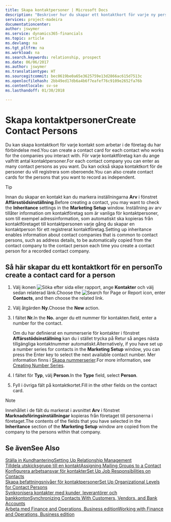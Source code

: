 ```yaml
---
title: Skapa kontaktpersoner | Microsoft Docs
description: "Beskriver hur du skapar ett kontaktkort för varje ny person eller potentiell kund som du interagerar med eller har en affärsrelation med."
services: project-madeira
documentationcenter: 
author: jswymer
ms.service: dynamics365-financials
ms.topic: article
ms.devlang: na
ms.tgt_pltfrm: na
ms.workload: na
ms.search.keywords: relationship, prospect
ms.date: 06/06/2017
ms.author: jswymer
ms.translationtype: HT
ms.sourcegitcommit: bec0619be0a65e3625759e13d2866ac615d7513c
ms.openlocfilehash: 2bb49ed17db6a4b6f7eafef76c9109e2652fa76b
ms.contentlocale: sv-se
ms.lasthandoff: 01/30/2018

---
```

# <a name="create-contact-persons"></a><span data-ttu-id="ea9de-103">Skapa kontaktpersoner</span><span class="sxs-lookup"><span data-stu-id="ea9de-103">Create Contact Persons</span></span>
<span data-ttu-id="ea9de-104">Du kan skapa kontaktkort för varje kontakt som arbetar i de företag du har förbindelse med.</span><span class="sxs-lookup"><span data-stu-id="ea9de-104">You can create a contact card for each contact who works for the companies you interact with.</span></span> <span data-ttu-id="ea9de-105">För varje kontaktföretag kan du ange valfritt antal kontaktpersoner.</span><span class="sxs-lookup"><span data-stu-id="ea9de-105">For each contact company you can enter as many contact persons as you want.</span></span> <span data-ttu-id="ea9de-106">Du kan också skapa kontaktkort för de personer du vill registrera som oberoende.</span><span class="sxs-lookup"><span data-stu-id="ea9de-106">You can also create contact cards for the persons that you want to record as independent.</span></span>

> [!TIP]  
>   <span data-ttu-id="ea9de-107">Innan du skapar en kontakt kan du markera inställningarna **Arv** i fönstret **Affärsstödsinställning**.</span><span class="sxs-lookup"><span data-stu-id="ea9de-107">Before creating a contact, you may want to check the **Inheritance** settings in the **Marketing Setup** window.</span></span> <span data-ttu-id="ea9de-108">Inställning av arv tillåter information om kontaktföretag som är vanliga för kontaktpersoner, som till exempel adressinformation, som automatiskt ska kopieras från kontaktföretaget till kontaktpersonen varje gång du skapar en kontaktperson för ett registrerat kontaktföretag.</span><span class="sxs-lookup"><span data-stu-id="ea9de-108">Setting up inheritance enables information about contact companies that is common to contact persons, such as address details, to be automatically copied from the contact company to the contact person each time you create a contact person for a recorded contact company.</span></span>

## <a name="to-create-a-contact-card-for-a-person"></a><span data-ttu-id="ea9de-109">Så här skapar du ett kontaktkort för en person</span><span class="sxs-lookup"><span data-stu-id="ea9de-109">To create a contact card for a person</span></span>
1. <span data-ttu-id="ea9de-110">Välj ikonen ![Söka efter sida eller rapport](media/ui-search/search_small.png "Ikonen Söka efter sida eller rapport"), ange **Kontakter** och välj sedan relaterad länk.</span><span class="sxs-lookup"><span data-stu-id="ea9de-110">Choose the ![Search for Page or Report](media/ui-search/search_small.png "Search for Page or Report icon") icon, enter **Contacts**, and then choose the related link.</span></span>
2. <span data-ttu-id="ea9de-111">Välj åtgärden **Ny**.</span><span class="sxs-lookup"><span data-stu-id="ea9de-111">Choose the **New** action.</span></span>
3. <span data-ttu-id="ea9de-112">I fältet **Nr.**</span><span class="sxs-lookup"><span data-stu-id="ea9de-112">In the **No.**</span></span> <span data-ttu-id="ea9de-113">anger du ett nummer för kontakten.</span><span class="sxs-lookup"><span data-stu-id="ea9de-113">field, enter a number for the contact.</span></span>

    <span data-ttu-id="ea9de-114">Om du har definierat en nummerserie för kontakter i fönstret **Affärsstödsinställning** kan du i stället trycka på Retur så anges nästa tillgängliga kontaktnummer automatiskt.</span><span class="sxs-lookup"><span data-stu-id="ea9de-114">Alternatively, if you have set up a number series for contacts in the **Marketing Setup** window, you can press the Enter key to select the next available contact number.</span></span> <span data-ttu-id="ea9de-115">Mer information finns i [Skapa nummerserier](ui-create-number-series.md).</span><span class="sxs-lookup"><span data-stu-id="ea9de-115">For more information, see [Creating Number Series](ui-create-number-series.md).</span></span>
4. <span data-ttu-id="ea9de-116">I fältet för **Typ**, välj **Person**.</span><span class="sxs-lookup"><span data-stu-id="ea9de-116">In the **Type** field, select **Person**.</span></span>
5. <span data-ttu-id="ea9de-117">Fyll i övriga fält på kontaktkortet.</span><span class="sxs-lookup"><span data-stu-id="ea9de-117">Fill in the other fields on the contact card.</span></span>

> [!NOTE]  
>   <span data-ttu-id="ea9de-118">Innehållet i de fält du markerat i avsnittet **Arv** i fönstret **Marknadsföringsinställningar** kopieras från företaget till personerna i företaget.</span><span class="sxs-lookup"><span data-stu-id="ea9de-118">The contents of the fields that you have selected in the **Inheritance** section of the **Marketing Setup** window are copied from the company to the persons within that company.</span></span>

## <a name="see-also"></a><span data-ttu-id="ea9de-119">Se även</span><span class="sxs-lookup"><span data-stu-id="ea9de-119">See Also</span></span>
[<span data-ttu-id="ea9de-120">Ställa in Kundhantering</span><span class="sxs-lookup"><span data-stu-id="ea9de-120">Setting Up Relationship Management</span></span>](marketing-setup-marketing.md)  
[<span data-ttu-id="ea9de-121">Tilldela utskicksgrupp till en kontakt</span><span class="sxs-lookup"><span data-stu-id="ea9de-121">Assigning Mailing Groups to a Contact</span></span>](marketing-mailing-groups.md#AssignMailGroupContact)  
[<span data-ttu-id="ea9de-122">Konfigurera arbetsansvar för kontakter</span><span class="sxs-lookup"><span data-stu-id="ea9de-122">Set Up Job Responsibilities on Contacts</span></span>](marketing-job-responsibilities.md)  
[<span data-ttu-id="ea9de-123">Skapa befattningsnivåer för kontaktpersoner</span><span class="sxs-lookup"><span data-stu-id="ea9de-123">Set Up Organizational Levels for Contact Persons</span></span>](marketing-organizational-levels.md)  
[<span data-ttu-id="ea9de-124">Synkronisera kontakter med kunder, leverantörer och bankkonton</span><span class="sxs-lookup"><span data-stu-id="ea9de-124">Synchronizing Contacts With Customers, Vendors, and Bank Accounts</span></span>](marketing-synchronize-contacts-customers-vendors-bank-accounts.md)  
[<span data-ttu-id="ea9de-125">Arbeta med Finance and Operations, Business edition</span><span class="sxs-lookup"><span data-stu-id="ea9de-125">Working with Finance and Operations, Business edition</span></span>](ui-work-product.md)  


